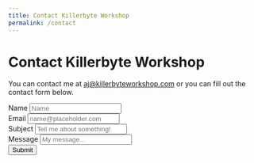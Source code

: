 ```yaml
---
title: Contact Killerbyte Workshop
permalink: /contact
---
```


<form method="POST" action="https://api.slapform.com/-1RNHmFou">
  <div class="container">
    <div class="row">
      <div class="col">
        <div class="form-group">
          <h1 class="mt-5">Contact Killerbyte Workshop</h1>
          <p>You can contact me at <a href="mailto:aj@killerbyteworkshop.com">aj@killerbyteworkshop.com</a> or you can fill out the contact form below.</p>
        </div>
        <div class="form-group">
          <label>Name</label>
          <input name="name" type="text" class="form-control" placeholder="Name">
        </div>
        <div class="form-group">
          <label>Email</label>
          <input name="slap_replyto" type="text" class="form-control" placeholder="name@placeholder.com">
        </div>
        <div class="form-group">
          <label>Subject</label>
          <input name="slap_subject" type="text" class="form-control" placeholder="Tell me about something!">
        </div>
        <div class="form-group">
          <label>Message</label>
          <input name="message" type="textarea" class="form-control" placeholder="My message...">
        </div>
        <input type="text" name="slap_honey" hidden>
        <button type="submit">Submit</button>
      </div>
    </div>
  </div>
</form>
